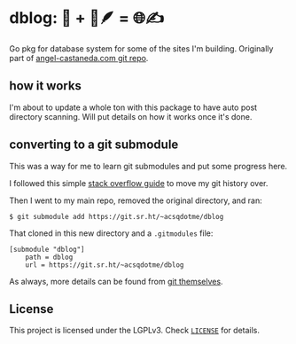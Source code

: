 # dblog: 🐹 + 📜🪶 = 🌐✍️

Go pkg for database system for some of the sites I'm building. Originally part
of [angel-castaneda.com git repo](https://git.acsq.me/angel-castaneda.com).

## how it works

I'm about to update a whole ton with this package to have auto post directory
scanning. Will put details on how it works once it's done.

## converting to a git submodule

This was a way for me to learn git submodules and put some progress here.

I followed this simple [stack overflow
guide](https://stackoverflow.com/a/73598455/21316874) to move my git history
over.

Then I went to my main repo, removed the original directory, and ran:

```console
$ git submodule add https://git.sr.ht/~acsqdotme/dblog
```

That cloned in this new directory and a `.gitmodules` file:

```git
[submodule "dblog"]
	path = dblog
	url = https://git.sr.ht/~acsqdotme/dblog
```

As always, more details can be found from [git
themselves](https://git-scm.com/book/en/v2/Git-Tools-Submodules).

## License

This project is licensed under the LGPLv3. Check [`LICENSE`](./LICENSE) for
details.

